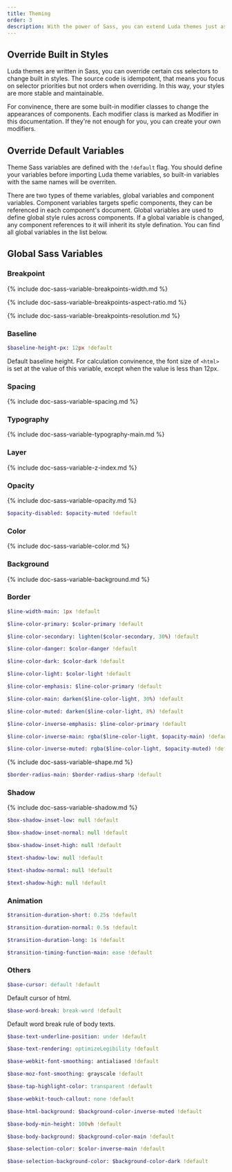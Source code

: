 ```yaml
---
title: Theming
order: 3
description: With the power of Sass, you can extend Luda themes just as you wish.
---
```


## Override Built in Styles

Luda themes are written in Sass,
you can override certain css selectors to change built in styles.
The source code is idempotent, that means you focus on selector priorities
but not orders when overriding.
In this way, your styles are more stable and maintainable.

For convinence, there are some built-in modifier classes
to change the appearances of components.
Each modifier class is marked as
<span class="badge bc-dark">Modifier</span> in this documentation.
If they're not enough for you, you can create your own modifiers.

## Override Default Variables

Theme Sass variables are defined with the `!default` flag.
You should define your variables before importing Luda theme variables,
so built-in variables with the same names will be overriten.

There are two types of theme variables, global variables and component variables.
Component variables targets spefic components,
they can be referenced in each component's document.
Global variables are used to define global style rules across components.
If a global variable is changed, any component references to it
will inherit its style defination.
You can find all global variables in the list below.

## Global Sass Variables

### Breakpoint

{% include doc-sass-variable-breakpoints-width.md %}

{% include doc-sass-variable-breakpoints-aspect-ratio.md %}

{% include doc-sass-variable-breakpoints-resolution.md %}

### Baseline

``` sass
$baseline-height-px: 12px !default
```

Default baseline height. For calculation convinence,
the font size of `<html>` is set at the value of this variable,
except when the value is less than 12px.

### Spacing

{% include doc-sass-variable-spacing.md %}

### Typography

{% include doc-sass-variable-typography-main.md %}

### Layer

{% include doc-sass-variable-z-index.md %}

### Opacity

{% include doc-sass-variable-opacity.md %}

``` sass
$opacity-disabled: $opacity-muted !default
```

### Color

{% include doc-sass-variable-color.md %}

### Background

{% include doc-sass-variable-background.md %}

### Border

``` sass
$line-width-main: 1px !default
```

``` sass
$line-color-primary: $color-primary !default
```

``` sass
$line-color-secondary: lighten($color-secondary, 30%) !default
```

``` sass
$line-color-danger: $color-danger !default
```

``` sass
$line-color-dark: $color-dark !default
```

``` sass
$line-color-light: $color-light !default
```

``` sass
$line-color-emphasis: $line-color-primary !default
```

``` sass
$line-color-main: darken($line-color-light, 30%) !default
```

``` sass
$line-color-muted: darken($line-color-light, 8%) !default
```

``` sass
$line-color-inverse-emphasis: $line-color-primary !default
```

``` sass
$line-color-inverse-main: rgba($line-color-light, $opacity-main) !default
```

``` sass
$line-color-inverse-muted: rgba($line-color-light, $opacity-muted) !default
```

{% include doc-sass-variable-shape.md %}

``` sass
$border-radius-main: $border-radius-sharp !default
```

### Shadow

{% include doc-sass-variable-shadow.md %}

``` sass
$box-shadow-inset-low: null !default
```

``` sass
$box-shadow-inset-normal: null !default
```

``` sass
$box-shadow-inset-high: null !default
```

``` sass
$text-shadow-low: null !default
```

``` sass
$text-shadow-normal: null !default
```

``` sass
$text-shadow-high: null !default
```

### Animation

``` sass
$transition-duration-short: 0.25s !default
```

``` sass
$transition-duration-normal: 0.5s !default
```

``` sass
$transition-duration-long: 1s !default
```

``` sass
$transition-timing-function-main: ease !default
```

### Others

``` sass
$base-cursor: default !default
```

Default cursor of html.

``` sass
$base-word-break: break-word !default
```

Default word break rule of body texts.

``` sass
$base-text-underline-position: under !default
```

``` sass
$base-text-rendering: optimizeLegibility !default
```

``` sass
$base-webkit-font-smoothing: antialiased !default
```

``` sass
$base-moz-font-smoothing: grayscale !default
```

``` sass
$base-tap-highlight-color: transparent !default
```

``` sass
$base-webkit-touch-callout: none !default
```

``` sass
$base-html-background: $background-color-inverse-muted !default
```

``` sass
$base-body-min-height: 100vh !default
```

``` sass
$base-body-background: $background-color-main !default
```

``` sass
$base-selection-color: $color-inverse-main !default
```

``` sass
$base-selection-background-color: $background-color-dark !default
```